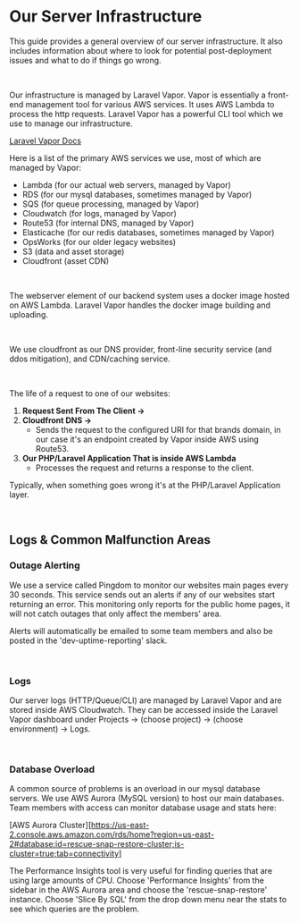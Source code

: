 # Our Server Infrastructure

This guide provides a general overview of our server infrastructure.
It also includes information about where to look for potential post-deployment 
issues and what to do if things go wrong.

<br>

Our infrastructure is managed by Laravel Vapor. Vapor is essentially a front-end management tool for various
AWS services. It uses AWS Lambda to process the http requests. Laravel Vapor has a powerful CLI tool which we use
to manage our infrastructure.

[Laravel Vapor Docs](https://docs.vapor.build/)

Here is a list of the primary AWS services we use, most of which are managed by Vapor:
- Lambda (for our actual web servers, managed by Vapor)
- RDS (for our mysql databases, sometimes managed by Vapor)
- SQS (for queue processing, managed by Vapor)
- Cloudwatch (for logs, managed by Vapor)
- Route53 (for internal DNS, managed by Vapor)
- Elasticache (for our redis databases, sometimes managed by Vapor)
- OpsWorks (for our older legacy websites)
- S3 (data and asset storage)
- Cloudfront (asset CDN)

<br>
  
The webserver element of our backend system uses a docker image hosted on AWS Lambda. Laravel Vapor handles the docker
image building and uploading.

<br>

We use cloudfront as our DNS provider, front-line security service (and ddos mitigation), and CDN/caching service.

<br>

The life of a request to one of our websites:

1. **Request Sent From The Client ->** 
1. **Cloudfront DNS ->**
   - Sends the request to the configured URI for that brands domain, in our case it's an endpoint created 
   by Vapor inside AWS using Route53.
1. **Our PHP/Laravel Application That is inside AWS Lambda**
   - Processes the request and returns a response to the client.
    
Typically, when something goes wrong it's at the PHP/Laravel Application layer.

<br>

## Logs & Common Malfunction Areas

### Outage Alerting
We use a service called Pingdom to monitor our websites main pages every 30 seconds. This service sends out an alerts if
any of our websites start returning an error. This monitoring only reports for the public home pages, it will not catch
outages that only affect the members' area.  

Alerts will automatically be emailed to some team members and also be posted in the 'dev-uptime-reporting' slack.

<br>

### Logs
Our server logs (HTTP/Queue/CLI) are managed by Laravel Vapor and are stored inside AWS Cloudwatch. 
They can be accessed inside the Laravel Vapor dashboard under 
Projects -> (choose project) -> (choose environment) -> Logs.

<br>

### Database Overload
A common source of problems is an overload in our mysql database servers. We use AWS Aurora (MySQL version) to host 
our main databases. Team members with access can monitor database usage and stats here:

[AWS Aurora Cluster][https://us-east-2.console.aws.amazon.com/rds/home?region=us-east-2#database:id=rescue-snap-restore-cluster;is-cluster=true;tab=connectivity]

The Performance Insights tool is very useful for finding queries that are using large amounts of CPU. Choose 
'Performance Insights' from the sidebar in the AWS Aurora area and choose the 'rescue-snap-restore' instance. Choose 
'Slice By SQL' from the drop down menu near the stats to see which queries are the problem.